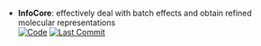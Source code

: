 



- **InfoCore**: effectively deal with batch effects and obtain refined molecular representations  
    [![Code](https://img.shields.io/github/stars/uhlerlab/InfoCORE?style=for-the-badge&logo=github)](https://github.com/uhlerlab/InfoCORE) 
    [![Last Commit](https://img.shields.io/github/last-commit/uhlerlab/InfoCORE?style=for-the-badge&logo=github)](https://github.com/uhlerlab/InfoCORE) 



